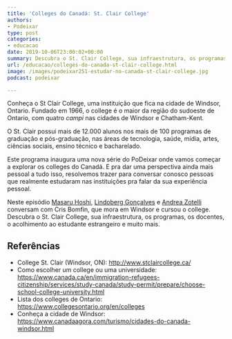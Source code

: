 ```yaml
---
title: 'Colleges do Canadá: St. Clair College'
authors:
- Podeixar
type: post
categories:
- educacao
date: 2019-10-06T23:00:02+00:00
summary: Descubra o St. Clair College, sua infraestrutura, os programas, os docentes, o acolhimento ao estudante estrangeiro e muito mais.
url: /educacao/colleges-do-canada-st-clair-college.html
image: /images/podeixar251-estudar-no-canada-st-clair-college.jpg
podcast: podeixar

---
```

Conheça o St Clair College, uma instituição que fica na cidade de Windsor, Ontario. Fundado em 1966, o college é o maior da região do sudoeste de Ontario, com quatro _campi_ nas cidades de Windsor e Chatham-Kent.

O St. Clair possui mais de 12.000 alunos nos mais de 100 programas de graduação e pós-graduação, nas áreas de tecnologia, saúde, mídia, artes, ciências sociais, ensino técnico e bacharelado.

Este programa inaugura uma nova série do PoDeixar onde vamos começar a explorar os colleges do Canadá. E pra dar uma perspectiva ainda mais pessoal a tudo isso, resolvemos trazer para conversar conosco pessoas que realmente estudaram nas instituições pra falar da sua experiência pessoal.

Neste episódio [Masaru Hoshi][1], [Lindoberg Gonçalves][2] e <a target="_blank" href="http://htmledit.squarefree.com/berg" rel="noopener noreferrer">Andrea Zotelli</a> conversam com Cris Bomfin, que mora em Windsor e cursou o college. Descubra o St. Clair College, sua infraestrutura, os programas, os docentes, o acolhimento ao estudante estrangeiro e muito mais.<figure></figure> <figure class="wp-block-embed-youtube wp-block-embed is-type-video is-provider-youtube wp-embed-aspect-16-9 wp-has-aspect-ratio">

<div class="wp-block-embed__wrapper">
  <span class="embed-youtube" style="text-align:center; display: block;"></span>
</div></figure>

## Referências

  * College St. Clair (Windsor, ON): <a rel="noreferrer noopener" aria-label="http://www.stclaircollege.ca/ (opens in a new tab)" href="http://www.stclaircollege.ca/" target="_blank">http://www.stclaircollege.ca/</a>
  * Como escolher um college ou uma universidade: <a rel="noreferrer noopener" href="https://www.canada.ca/en/immigration-refugees-citizenship/services/study-canada/study-permit/prepare/choose-school-college-university.html">https://www.canada.ca/en/immigration-refugees-citizenship/services/study-canada/study-permit/prepare/choose-school-college-university.html</a>
  * Lista dos colleges de Ontario: <a rel="noreferrer noopener" aria-label="https://www.collegesontario.org/en/colleges (opens in a new tab)" href="https://www.collegesontario.org/en/colleges" target="_blank">https://www.collegesontario.org/en/colleges</a>
  * Conheça a cidade de Windsor: <https://www.canadaagora.com/turismo/cidades-do-canada-windsor.html>


 [1]: /japa
 [2]: /berg
 [3]: https://vempra.ca/seguroviagem